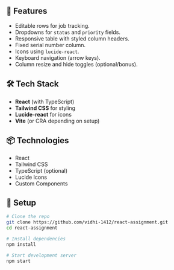## 🔧 Features

- Editable rows for job tracking.
- Dropdowns for `status` and `priority` fields.
- Responsive table with styled column headers.
- Fixed serial number column.
- Icons using `lucide-react`.
- Keyboard navigation (arrow keys).
- Column resize and hide toggles (optional/bonus).

## 🛠 Tech Stack

- **React** (with TypeScript)
- **Tailwind CSS** for styling
- **Lucide-react** for icons
- **Vite** (or CRA depending on setup)


## 📦 Technologies

- React
- Tailwind CSS
- TypeScript (optional)
- Lucide Icons
- Custom Components

## 🔧 Setup

```bash
# Clone the repo
git clone https://github.com/vidhi-1412/react-assignment.git
cd react-assignment

# Install dependencies
npm install

# Start development server
npm start